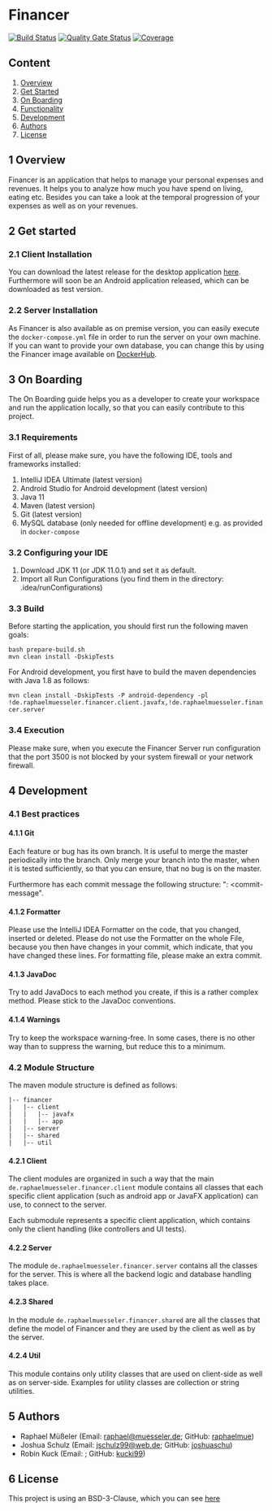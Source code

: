# Financer

[![Build Status](https://jenkins.raphael-muesseler.de/job/financer/job/master/badge/icon)](https://jenkins.raphael-muesseler.de/job/financer/job/master/)
[![Quality Gate Status](https://sonarqube.raphael-muesseler.de/api/project_badges/measure?project=financer&metric=alert_status)](https://sonarqube.raphael-muesseler.de/dashboard?id=financer)
[![Coverage](https://sonarqube.raphael-muesseler.de/api/project_badges/measure?project=financer&metric=coverage)](https://sonarqube.raphael-muesseler.de/dashboard?id=financer)

## Content

1. [Overview](#1-overview)
2. [Get Started](#2-get-started)
3. [On Boarding](#3-on-boarding)
4. [Functionality](#4-functionality)
5. [Development](#5-development)
6. [Authors](#6-authors)
7. [License](#7-license)

## 1 Overview

Financer is an application that helps to manage your personal expenses and revenues. It helps you to analyze how much you have spend on living, eating etc. Besides you can take a look at the temporal progression of your expenses as well as on your revenues. 

## 2 Get started 

### 2.1 Client Installation

You can download the latest release for the desktop application [here](https://github.com/raphaelmue/financer/releases/latest). Furthermore will soon be an Android application released, which can be downloaded as test version. 

### 2.2 Server Installation

As Financer is also available as on premise version, you can easily execute the `docker-compose.yml` file in order to run the server on your own machine. If you can want to provide your own database, you can change this by using the Financer image available on [DockerHub](https://hub.docker.com/repository/docker/raphaelmue/financer). 

## 3 On Boarding

The On Boarding guide helps you as a developer to create your workspace and run the application locally, so that you can easily contribute to this project. 

### 3.1 Requirements

First of all, please make sure, you have the following IDE, tools and frameworks installed: 

1. IntelliJ IDEA Ultimate (latest version)
1. Android Studio for Android development (latest version)
1. Java 11
1. Maven (latest version)
1. Git (latest version)
1. MySQL database (only needed for offline development) e.g. as provided in `docker-compose`

### 3.2 Configuring your IDE

1. Download JDK 11 (or JDK 11.0.1) and set it as default.
1. Import all Run Configurations (you find them in the directory: .idea/runConfigurations)
    
### 3.3 Build

Before starting the application, you should first run the following maven goals:

```
bash prepare-build.sh
mvn clean install -DskipTests
```

For Android development, you first have to build the maven dependencies with Java 1.8 as follows:

```mvn clean install -DskipTests -P android-dependency -pl !de.raphaelmuesseler.financer.client.javafx,!de.raphaelmuesseler.financer.server```

### 3.4 Execution

Please make sure, when you execute the Financer Server run configuration that the port 3500 is not blocked by your system firewall or your network firewall.  
    

## 4 Development

### 4.1 Best practices

#### 4.1.1 Git

Each feature or bug has its own branch. It is useful to merge the master periodically into the branch. Only merge your branch into the master, when it is tested sufficiently, so that you can ensure, that no bug is on the master. 

Furthermore has each commit message the following structure: "<branch-name>: <commit-message".

#### 4.1.2 Formatter

Please use the IntelliJ IDEA Formatter on the code, that you changed, inserted or deleted. Please do not use the Formatter on the whole File, because you then have changes in your commit, which indicate, that you have changed these lines. For formatting file, please make an extra commit. 

#### 4.1.3 JavaDoc

Try to add JavaDocs to each method you create, if this is a rather complex method. Please stick to the JavaDoc conventions.

#### 4.1.4 Warnings

Try to keep the workspace warning-free. In some cases, there is no other way than to suppress the warning, but reduce this to a minimum. 

### 4.2 Module Structure

The maven module structure is defined as follows:

```
|-- financer
|   |-- client
|   |   |-- javafx
|   |   |-- app
|   |-- server
|   |-- shared
|   |-- util
```

#### 4.2.1 Client

The client modules are organized in such a way that the main ```de.raphaelmuesseler.financer.client``` module contains all classes that each specific client application (such as android app or JavaFX application) can use, to connect to the server. 

Each submodule represents a specific client application, which contains only the client handling (like controllers and UI tests).

#### 4.2.2 Server

The module ```de.raphaelmuesseler.financer.server``` contains all the classes for the server. This is where all the backend logic and database handling takes place. 

#### 4.2.3 Shared

In the module ```de.raphaelmuesseler.financer.shared``` are all the classes that define the model of Financer and they are used by the client as well as by the server.

#### 4.2.4 Util

This module contains only utility classes that are used on client-side as well as on server-side. Examples for utility classes are collection or string utilities.

## 5 Authors

- Raphael Müßeler (Email: [raphael@muesseler.de](mailto:raphael@muesseler.de); GitHub: [raphaelmue](https://github.com/raphaelmue))
- Joshua Schulz (Email: [jschulz99@web.de](mailto:jschulz99@web.de); GitHub: [joshuaschu](https://github.com/joshuaschu)) 
- Robin Kuck (Email: [](); GitHub: [kucki99](https://github.com/Kucki99))

## 6 License

This project is using an BSD-3-Clause, which you can see [here](LICENSE)